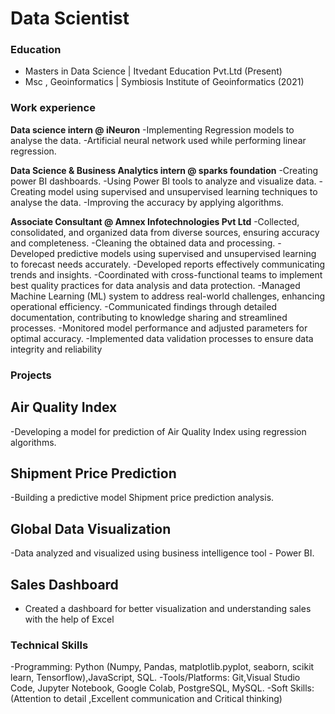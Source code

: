 # Data Scientist

### Education ###
- Masters in Data Science | Itvedant Education Pvt.Ltd (Present)
- Msc , Geoinformatics | Symbiosis Institute of Geoinformatics (2021)


### Work experience ###
**Data science intern @ iNeuron** 
-Implementing Regression models to analyse the data.
-Artificial neural network used while performing linear regression.

**Data Science & Business Analytics intern @ sparks foundation**
-Creating power BI dashboards.
-Using Power BI tools to analyze and visualize data.
-Creating model using supervised and unsupervised learning techniques to analyse the data. 
-Improving the accuracy by applying algorithms.

**Associate Consultant @ Amnex Infotechnologies Pvt Ltd**
-Collected, consolidated, and organized data from diverse sources, ensuring accuracy and completeness. 
-Cleaning the obtained data and processing.
-Developed predictive models using supervised and unsupervised learning to forecast needs accurately. 
-Developed reports effectively communicating trends and insights. 
-Coordinated with cross-functional teams to implement best quality practices for data analysis and data protection. 
-Managed Machine Learning (ML) system to address real-world challenges, enhancing operational efficiency. 
-Communicated findings through detailed documentation, contributing to knowledge sharing and streamlined processes. 
-Monitored model performance and adjusted parameters for optimal accuracy. 
-Implemented data validation processes to ensure data integrity and reliability

### Projects ###
## Air Quality Index ##
-Developing a model for prediction of Air Quality Index using regression algorithms.

## Shipment Price Prediction ##
-Building a predictive model Shipment price prediction analysis.

## Global Data Visualization ##
-Data analyzed and visualized using business intelligence tool - Power BI.

## Sales Dashboard ##
- Created a dashboard for better visualization and understanding sales with the help of Excel
  
### Technical Skills ###
-Programming: Python (Numpy, Pandas, matplotlib.pyplot, seaborn, scikit learn, Tensorflow),JavaScript, SQL.
-Tools/Platforms: Git,Visual Studio Code, Jupyter Notebook, Google Colab, PostgreSQL, MySQL.
-Soft Skills: (Attention to detail ,Excellent communication and Critical thinking)
